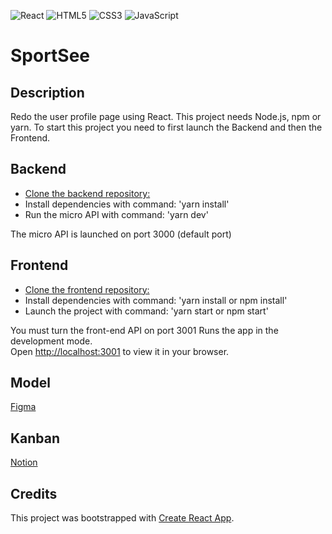 ![React](https://img.shields.io/badge/react-%2320232a.svg?style=for-the-badge&logo=react&logoColor=%2361DAFB)
![HTML5](https://img.shields.io/badge/html5-%23E34F26.svg?style=for-the-badge&logo=html5&logoColor=white)
![CSS3](https://img.shields.io/badge/css3-%231572B6.svg?style=for-the-badge&logo=css3&logoColor=white)
![JavaScript](https://img.shields.io/badge/javascript-%23323330.svg?style=for-the-badge&logo=javascript&logoColor=%23F7DF1E)

# SportSee

## Description

Redo the user profile page using React.
This project needs Node.js, npm or yarn.
To start this project you need to first launch the Backend and then the Frontend.

## Backend

- [Clone the backend repository:](https://github.com/Nekochan977/P12_SportSee_backend)
- Install dependencies with command:
'yarn install'
 - Run the micro API with command:
'yarn dev'

The micro API is launched on port 3000 (default port)

## Frontend

- [Clone the frontend repository:](https://github.com/Nekochan977/P12_SportSee_frontend)
- Install dependencies with command:
'yarn install
or
npm install'
- Launch the project with command:
'yarn start
or
npm start'

You must turn the front-end API on port 3001
Runs the app in the development mode.\
Open [http://localhost:3001](http://localhost:3001) to view it in your browser.

## Model
[Figma](https://www.figma.com/file/BMomGVZqLZb811mDMShpLu/UI-design-Sportify-FR?node-id=0-1&t=FBCOIJDFxNPKh0DY-0)

## Kanban
[Notion](https://openclassrooms.notion.site/Tableau-de-bord-SportSee-6686aa4b5f44417881a4884c9af5669e)

## Credits
This project was bootstrapped with [Create React App](https://github.com/facebook/create-react-app).
